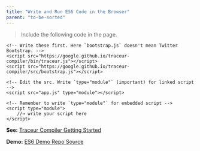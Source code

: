 ```yaml
---
title: "Write and Run ES6 Code in the Browser"
parent: "to-be-sorted"
---
```


> Include the following code in the page.

    <!-- Write these first. Here `bootstrap.js` doesn't mean Twitter Bootstrap. -->
    <script src="https://google.github.io/traceur-compiler/bin/traceur.js"></script>
    <script src="https://google.github.io/traceur-compiler/src/bootstrap.js"></script>

    <!-- Edit the src. Write `type="module"` (important) for linked script -->
    <script src="app.js" type="module"></script>

    <!-- Remember to write `type="module"` for embedded script -->
    <script type="module">
        //→ write your script here
    </script>

**See:** [Traceur Compiler Getting Started](https://github.com/google/traceur-compiler/wiki/Getting-Started)

**Demo:** [ES6 Demo Repo Source](https://github.com/abhisekp/JS-Weird-Parts/tree/109ab3b0c94d1fbf9bbc402dd36e9bca60d5b456)

